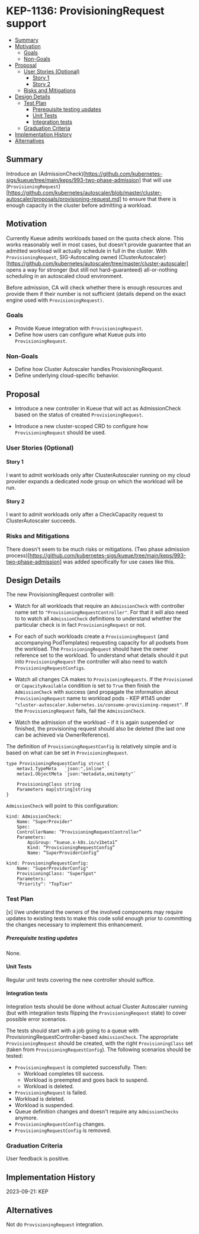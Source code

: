 # KEP-1136: ProvisioningRequest support

<!-- toc -->
- [Summary](#summary)
- [Motivation](#motivation)
  - [Goals](#goals)
  - [Non-Goals](#non-goals)
- [Proposal](#proposal)
  - [User Stories (Optional)](#user-stories-optional)
    - [Story 1](#story-1)
    - [Story 2](#story-2)
  - [Risks and Mitigations](#risks-and-mitigations)
- [Design Details](#design-details)
  - [Test Plan](#test-plan)
      - [Prerequisite testing updates](#prerequisite-testing-updates)
    - [Unit Tests](#unit-tests)
    - [Integration tests](#integration-tests)
  - [Graduation Criteria](#graduation-criteria)
- [Implementation History](#implementation-history)
- [Alternatives](#alternatives)
<!-- /toc -->

## Summary

Introduce an (AdmissionCheck)[https://github.com/kubernetes-sigs/kueue/tree/main/keps/993-two-phase-admission]
that will use (`ProvisioningRequest`)[https://github.com/kubernetes/autoscaler/blob/master/cluster-autoscaler/proposals/provisioning-request.md]
to ensure that there is enough capacity in the cluster before 
admitting a workload.

## Motivation

Currently Kueue admits workloads based on the quota check alone. 
This works reasonably well in most cases, but doesn't provide 
guarantee that an admitted workload will actually schedule 
in full in the cluster. With `ProvisioningRequest`, SIG-Autoscaling owned
(ClusterAutoscaler)[https://github.com/kubernetes/autoscaler/tree/master/cluster-autoscaler]
opens a way for stronger (but still not hard-guaranteed) all-or-nothing
scheduling in an autoscaled cloud environment. 

Before admission, CA will check whether there is enough resources and
provide them if their number is not sufficient (details
depend on the exact engine used with `ProvisioningRequest)`.

### Goals

* Provide Kueue integration with `ProvisioningRequest`.
* Define how users can configure what Kueue puts into `ProvisioningRequest`.

### Non-Goals

* Define how Cluster Autoscaler handles ProvisioningRequest.
* Define underlying cloud-specific behavior.

## Proposal

* Introduce a new controller in Kueue that will act as AdmissionCheck based on
  the status of created `ProvisioningRequest`.

* Introduce a new cluster-scoped CRD to configure how `ProvisioningRequest` should be used.


### User Stories (Optional)

#### Story 1

I want to admit workloads only after ClusterAutoscaler running on my cloud provider
expands a dedicated node group on which the workload will be run.

#### Story 2

I want to admit workloads only after a CheckCapacity request to ClusterAutoscaler
succeeds.

### Risks and Mitigations

There doesn't seem to be much risks or mitigations.
(Two phase admission process)[https://github.com/kubernetes-sigs/kueue/tree/main/keps/993-two-phase-admission]
was added specifically for use cases like this.

## Design Details

The new ProvisioningRequest controller will:

* Watch for all workloads that require an `AdmissionCheck` with controller
name set to `"ProvisioningRequestController"`. For that it will also need to
to watch all `AdmissionCheck` definitions to understand whether the particular
check is in fact `ProvisioningRequest` or not.

* For each of such workloads create a `ProvisioningRequest` (and accompanying
PodTemplates) requesting capacity for all podsets from the workload. 
The `ProvisioningRequest` should have the owner reference set to the workload.
To understand what details should it put into `ProvisioningRequest` the controller
will also need to watch `ProvisioningRequestConfigs`.

* Watch all changes CA makes to `ProvisioningRequests`. If the `Provisioned`
or `CapacityAvailable` condition is set to `True` then finish the `AdmissionCheck`
with success (and propagate the information about `ProvisioningRequest` name to
workload pods - KEP #1145 under `"cluster-autoscaler.kubernetes.io/consume-provisioning-request"`.
If the `ProvisioningRequest` fails, fail the `AdmissionCheck`.

* Watch the admission of the workload - if it is again suspended or finished, 
the provisioning request should also be deleted (the last one can be achieved via
OwnerReference).

The definition of `ProvisioningRequestConfig` is relatively simple and is based on
what can be set in `ProvisioningRequest`.

```
type ProvisioningRequestConfig struct {
    metav1.TypeMeta   `json:",inline"`
    metav1.ObjectMeta `json:"metadata,omitempty"`
    
    ProvisioningClass string
    Parameters map[string]string
} 
```

`AdmissionCheck` will point to this configuration:

```
kind: AdmissionCheck:
    Name: "SuperProvider"
    Spec:
	ControllerName: “ProvisioningRequestController”
    Parameters: 
	    ApiGroup: “kueue.x-k8s.io/v1beta1”
	    Kind: “ProvisioningRequestConfig”
	    Name: “SuperProviderConfig”

kind: ProvsioningRequestConfig:
    Name: "SuperProviderConfig"
    ProvisioningClass: "SuperSpot"
    Parameters: 
	"Priority": "TopTier"

```

### Test Plan

[x] I/we understand the owners of the involved components may require updates to
existing tests to make this code solid enough prior to committing the changes necessary
to implement this enhancement.

##### Prerequisite testing updates

None.

#### Unit Tests

Regular unit tests covering the new controller should suffice.

#### Integration tests

Integration tests should be done without actual Cluster Autoscaler running
(but with integration tests flipping the `ProvisioningRequest` state)
to cover possible error scenarios.

The tests should start with a job going to a queue with ProvisioningRequestController-based `AdmissionCheck`.
The appropriate `ProvisioningRequest` should be created, with the right `ProvisioningClass` set (taken from `ProvisioningRequestConfig`).
The following scenarios should be tested:

* `ProvisioningRequest` is completed successfully. Then:
    * Workload completes till success.
    * Workload is preempted and goes back to suspend.
    * Workload is deleted.
* `ProvisioningRequest` is failed.
*  Workload is deleted.
*  Workload is suspended.
*  Queue definition changes and doesn't require any `AdmissionChecks` anymore.
*  `ProvisioningRequestConfig` changes.
*  `ProvisioningRequestConfig` is removed.

### Graduation Criteria

User feedback is positive.

## Implementation History

2023-09-21: KEP 

## Alternatives

Not do `ProvisioningRequest` integration.